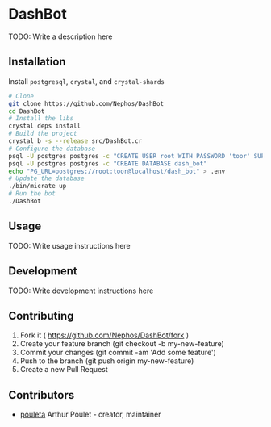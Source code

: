 # DashBot

TODO: Write a description here

## Installation

Install ``postgresql``, ``crystal``, and ``crystal-shards``

```sh
# Clone
git clone https://github.com/Nephos/DashBot
cd DashBot
# Install the libs
crystal deps install
# Build the project
crystal b -s --release src/DashBot.cr
# Configure the database
psql -U postgres postgres -c "CREATE USER root WITH PASSWORD 'toor' SUPERUSER;"
psql -U postgres postgres -c "CREATE DATABASE dash_bot"
echo "PG_URL=postgres://root:toor@localhost/dash_bot" > .env
# Update the database
./bin/micrate up
# Run the bot
./DashBot
```


## Usage



TODO: Write usage instructions here

## Development

TODO: Write development instructions here

## Contributing

1. Fork it ( https://github.com/Nephos/DashBot/fork )
2. Create your feature branch (git checkout -b my-new-feature)
3. Commit your changes (git commit -am 'Add some feature')
4. Push to the branch (git push origin my-new-feature)
5. Create a new Pull Request

## Contributors

- [pouleta](https://github.com/Nephos) Arthur Poulet - creator, maintainer
